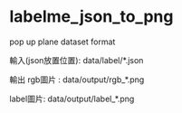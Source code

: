 # labelme_json_to_png
pop up plane dataset format

輸入(json放置位置): data/label/*.json

輸出
rgb圖片  : data/output/rgb_*.png

label圖片: data/output/label_*.png
